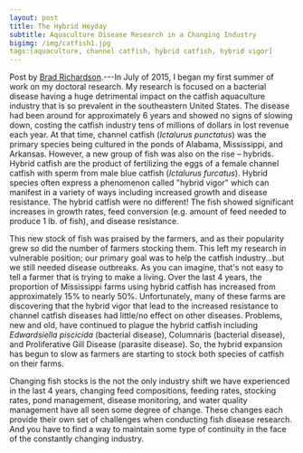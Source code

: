 ```yaml
---
layout: post
title: The Hybrid Heyday
subtitle: Aquaculture Disease Research in a Changing Industry
bigimg: /img/catfish1.jpg
tags:[aquaculture, channel catfish, hybrid catfish, hybrid vigor]
---
```


Post by [Brad Richardson](https://www.bradley-richardson.com/).---In 
July of 2015, I began my first summer of work on my doctoral research. 
My research is focused on a bacterial disease having a huge detrimental 
impact on the catfish aquaculture industry that is so prevalent in the 
southeastern United States. The disease had been around for 
approximately 6 years and showed no signs of slowing down, costing the 
catfish industry tens of millions of dollars in lost revenue each year. 
At that time, channel catfish (_Ictalurus punctatus_) was the primary 
species being cultured in the ponds of Alabama, Mississippi, and 
Arkansas. However, a new group of fish was also on the rise – hybrids. 
Hybrid catfish are the product of fertilizing the eggs of a female 
channel catfish with sperm from male blue catfish (_Ictalurus 
furcatus_). Hybrid species often express a phenomenon called 
&quot;hybrid vigor&quot; which can manifest in a variety of ways 
including increased growth and disease resistance. The hybrid catfish 
were no different! The fish showed significant increases in growth 
rates, feed conversion (e.g. amount of feed needed to produce 1 lb. of 
fish), and disease resistance. 


This new stock of fish was praised by the farmers, and as their 
popularity grew so did the number of farmers stocking them. This left my 
research in vulnerable position; our primary goal was to help the 
catfish industry…but we still needed disease outbreaks. As you can 
imagine, that&#39;s not easy to tell a farmer that is trying to make a 
living. Over the last 4 years, the proportion of Mississippi farms using 
hybrid catfish has increased from approximately 15% to nearly 50%. 
Unfortunately, many of these farms are discovering that the hybrid vigor 
that lead to the increased resistance to channel catfish diseases had 
little/no effect on other diseases. Problems, new and old, have 
continued to plague the hybrid catfish including _Edwardsiella 
piscicida_ (bacterial disease), Columnaris (bacterial disease), and 
Proliferative Gill Disease (parasite disease). So, the hybrid expansion 
has begun to slow as farmers are starting to stock both species of 
catfish on their farms. 


Changing fish stocks is the not the only industry shift we have 
experienced in the last 4 years, changing feed compositions, feeding 
rates, stocking rates, pond management, disease monitoring, and water 
quality management have all seen some degree of change. These changes 
each provide their own set of challenges when conducting fish disease 
research. And you have to find a way to maintain some type of continuity 
in the face of the constantly changing industry. 


